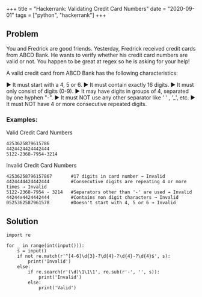 +++
title = "Hackerrank: Validating Credit Card Numbers"
date = "2020-09-01"
tags = ["python", "hackerrank"]
+++

## Problem

You and Fredrick are good friends. Yesterday, Fredrick received  credit cards from ABCD Bank. He wants to verify whether his credit card numbers are valid or not. You happen to be great at regex so he is asking for your help!

A valid credit card from ABCD Bank has the following characteristics:

► It must start with a 4, 5 or 6.
► It must contain exactly 16 digits.
► It must only consist of digits (0-9).
► It may have digits in groups of 4, separated by one hyphen "-".
► It must NOT use any other separator like ' ' , '_', etc.
► It must NOT have 4 or more consecutive repeated digits.

### Examples:

Valid Credit Card Numbers
```
4253625879615786
4424424424442444
5122-2368-7954-3214
```

Invalid Credit Card Numbers
```
42536258796157867       #17 digits in card number → Invalid 
4424444424442444        #Consecutive digits are repeating 4 or more times → Invalid
5122-2368-7954 - 3214   #Separators other than '-' are used → Invalid
44244x4424442444        #Contains non digit characters → Invalid
0525362587961578        #Doesn't start with 4, 5 or 6 → Invalid
```

## Solution

```
import re

for _ in range(int(input())):
    s = input()
    if not re.match(r'^[4-6]\d{3}-?\d{4}-?\d{4}-?\d{4}$', s):
        print('Invalid')
    else:
        if re.search(r'(\d)\1\1\1', re.sub(r'-', '', s)):
            print('Invalid')
        else:
            print('Valid')
```
